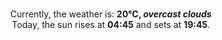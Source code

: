 <p  align="center"><br/>Currently, the weather is: <b> 20°C, <i>overcast clouds</i></b></br>Today, the sun rises at <b>04:45</b> and sets at <b>19:45</b>.</p>